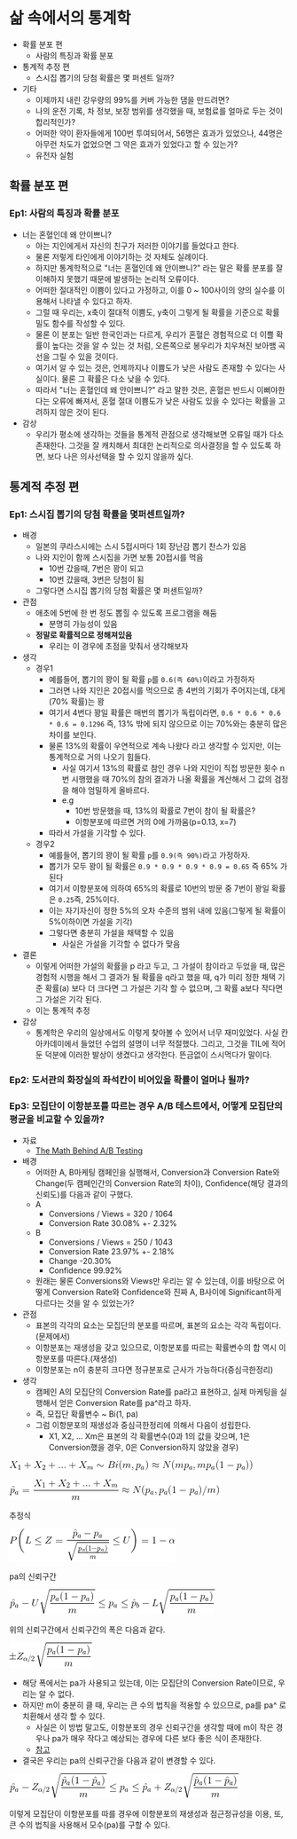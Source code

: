 # 삶 속에서의 통계학

- 확률 분포 편
  - 사람의 특징과 확률 분포
- 통계적 추정 편
  - 스시집 뽑기의 당첨 확률은 몇 퍼센트 일까?
- 기타
  - 이제까지 내린 강우량의 99%를 커버 가능한 댐을 만드려면?
  - 나의 운전 기록, 차 정보, 보장 범위를 생각했을 때, 보험료를 얼마로 두는 것이 합리적인가?
  - 어떠한 약이 환자들에게 100번 투여되어서, 56명은 효과가 있었으나, 44명은 아무런 차도가 없었으면 그 약은 효과가 있었다고 할 수 있는가?
  - 유전자 실험

## 확률 분포 편

### Ep1: 사람의 특징과 확률 분포

- 너는 혼혈인데 왜 안이쁘니?
  - 아는 지인에게서 자신의 친구가 저러한 이야기를 들었다고 한다.
  - 물론 저렇게 타인에게 이야기하는 것 자체도 실례이다.
  - 하지만 통계학적으로 "너는 혼혈인데 왜 안이쁘니?" 라는 말은 확률 분포를 잘 이해하지 못했기 때문에 발생하는 논리적 오류이다.
  - 어떠한 절대적인 이쁨이 있다고 가정하고, 이를 0 ~ 100사이의 양의 실수를 이용해서 나타낼 수 있다고 하자.
  - 그럴 때 우리는, x축이 절대적 이쁨도, y축이 그렇게 될 확률을 기준으로 확률 밀도 함수를 작성할 수 있다.
  - 물론 이 분포는 일반 한국인과는 다르게, 우리가 혼혈은 경험적으로 더 이쁠 확률이 높다는 것을 알 수 있는 것 처럼, 오른쪽으로 봉우리가 치우쳐진 보아뱀 곡선을 그릴 수 있을 것이다.
  - 여기서 알 수 있는 것은, 언제까지나 이쁨도가 낮은 사람도 존재할 수 있다는 사실이다. 물론 그 확률은 다소 낮을 수 있다.
  - 따라서 "너는 혼혈인데 왜 안이쁘니?" 라고 말한 것은, 혼혈은 반드시 이뻐야한다는 오류에 빠져서, 혼혈 절대 이쁨도가 낮은 사람도 있을 수 있다는 확률을 고려하지 않은 것이 된다.
- 감상
  - 우리가 평소에 생각하는 것들을 통계적 관점으로 생각해보면 오류일 때가 다소 존재한다. 그것을 잘 캐치해서 최대한 논리적으로 의사결정을 할 수 있도록 하면, 보다 나은 의사선택을 할 수 있지 않을까 싶다.

## 통계적 추정 편

### Ep1: 스시집 뽑기의 당첨 확률을 몇퍼센트일까?

- 배경
  - 일본의 쿠라스시에는 스시 5접시마다 1회 장난감 뽑기 찬스가 있음
  - 나와 지인이 함께 스시집을 가면 보통 20접시를 먹음
    - 10번 갔을때, 7번은 꽝이 되고
    - 10번 갔을때, 3번은 당첨이 됨
  - 그렇다면 스시집 뽑기의 당첨 확률은 몇 퍼센트일까?
- 관점
  - 애초에 5번에 한 번 정도 뽑힐 수 있도록 프로그램을 해둠
    - 분명히 가능성이 있음
  - **정말로 확률적으로 정해져있음**
    - 우리는 이 경우에 초점을 맞춰서 생각해보자
- 생각
  - 경우1
    - 예를들어, 뽑기의 꽝이 될 확률 `p`를 `0.6(즉 60%)`이라고 가정하자
    - 그러면 나와 지인은 20접시를 먹으므로 총 4번의 기회가 주어지는데, 대게(70% 확률)는 꽝
    - 여기서 4번다 꽝일 확률은 매번의 뽑기가 독립이라면, `0.6 * 0.6 * 0.6 * 0.6 = 0.1296` 즉, 13% 밖에 되지 않으므로 이는 70%와는 충분히 많은 차이를 보인다.
    - 물론 13%의 확률이 우연적으로 계속 나왔다 라고 생각할 수 있지만, 이는 통계적으로 거의 나오기 힘들다.
      - 사실 여기서 13%의 확률로 참인 경우 나와 지인이 직접 방문한 횟수 n번 시행했을 때 70%의 참의 결과가 나올 확률을 계산해서 그 값의 검정을 해야 엄밀하게 올바르다.
      - e.g
        - 10번 방문했을 때, 13%의 확률로 7번이 참이 될 확률은?
        - 이항분포에 따르면 거의 0에 가까움(p=0.13, x=7)
    - 따라서 가설을 기각할 수 있다.
  - 경우2
    - 예를들어, 뽑기의 꽝이 될 확률 `p`를 `0.9(즉 90%)`라고 가정하자.
    - 뽑기가 모두 꽝이 될 확률은 `0.9 * 0.9 * 0.9 * 0.9 = 0.65` 즉 65% 가 된다
    - 여기서 이항분포에 의하여 65%의 확률로 10번의 방문 중 7번이 꽝일 확률은 `0.25`즉, 25%이다.
    - 이는 자기자신이 정한 5%의 오차 수준의 범위 내에 있음(그렇게 될 확률이 5%이하이면 가설을 기각)
    - 그렇다면 충분히 가설을 채택할 수 있음
      - 사실은 가설을 기각할 수 없다가 맞음
- 결론
  - 이렇게 어떠한 가설의 확률을 p 라고 두고, 그 가설이 참이라고 두었을 때, 많은 경험적 시행을 해서 그 결과가 될 확률을 q라고 했을 때, q가 미리 정한 채택 기준 확률(a) 보다 더 크다면 그 가설은 기각 할 수 없으며, 그 확률 a보다 작다면 그 가설은 기각 된다.
  - 이는 통계적 추정
- 감상
  - 통계학은 우리의 일상에서도 이렇게 찾아볼 수 있어서 너무 재미있었다. 사실 칸아카데미에서 들었던 수업의 설명이 너무 적절했다. 그리고, 그것을 TIL에 적어 둔 덕분에 이러한 발상이 생겼다고 생각한다. 뜬금없이 스시먹다가 말이다.

### Ep2: 도서관의 화장실의 좌석칸이 비어있을 확률이 얼머나 될까?

### Ep3: 모집단이 이항분포를 따르는 경우 A/B 테스트에서, 어떻게 모집단의 평균을 비교할 수 있을까?

- 자료
  - [The Math Behind A/B Testing](https://web.archive.org/web/20150921174256/https://developer.amazon.com/public/apis/manage/ab-testing/doc/math-behind-ab-testing)
- 배경
  - 어떠한 A, B마케팅 캠페인을 실행해서, Conversion과 Conversion Rate와 Change(두 캠페인간의 Conversion Rate의 차이), Confidence(해당 결과의 신뢰도)를 다음과 같이 구했다.
  - A
    - Conversions / Views = 320 / 1064
    - Conversion Rate 30.08% +- 2.32%
  - B
    - Conversions / Views = 250 / 1043
    - Conversion Rate 23.97% +- 2.18%
    - Change -20.30%
    - Confidence 99.92%
  - 원래는 물론 Conversions와 Views만 우리는 알 수 있는데, 이를 바탕으로 어떻게 Conversion Rate와 Confidence와 진짜 A, B사이에 Significant하게 다르다는 것을 알 수 있었는가?
- 관점
  - 표본의 각각의 요소는 모집단의 분포를 따르며, 표본의 요소는 각각 독립이다.(문제에서)
  - 이항분포는 재생성을 갖고 있으므로, 이항분포를 따르는 확률변수의 합 역시 이항분포를 따른다.(재생성)
  - 이항분포는 n이 충분히 크다면 정규분포로 근사가 가능하다(중심극한정리)
- 생각
  - 캠페인 A의 모집단의 Conversion Rate를 pa라고 표현하고, 실제 마케팅을 실행해서 얻은 Conversion Rate를 pa^라고 하자.
  - 즉, 모집단 확률변수 ~ Bi(1, pa)
  - 그럼 이항분포의 재생성과 중심극한정리에 의해서 다음이 성립한다.
    - X1, X2, ... Xm은 표본의 각 확률변수(0과 1의 값을 갖으며, 1은 Conversion했을 경우, 0은 Conversion하지 않았을 경우)

![](./images/a_b_binomial_inference1.gif)

![](./images/a_b_binomial_inference2.gif)

추정식

![](./images/a_b_binomial_inference3.gif)

pa의 신뢰구간

![](./images/a_b_binomial_inference4.gif)

위의 신뢰구간에서 신뢰구간의 폭은 다음과 같다.

![](./images/a_b_binomial_inference5.gif)

- 해당 폭에서는 pa가 사용되고 있는데, 이는 모집단의 Conversion Rate이므로, 우리는 알 수 없다.
- 하지만 m이 충분히 클 때, 우리는 큰 수의 법칙을 적용할 수 있으므로, pa를 pa^ 로 치환해서 생각 할 수 있다.
  - 사실은 이 방법 말고도, 이항분포의 경우 신뢰구간을 생각할 때에 m이 작은 경우나 pa가 매우 작다고 예상되는 경우에 다른 보다 좋은 식이 존재한다.
  - [참고](https://web.archive.org/web/20150919204533/https://en.wikipedia.org/wiki/Binomial_proportion_confidence_interval)
- 결국은 우리는 pa의 신뢰구간을 다음과 같이 변경할 수 있다.

![](./images/a_b_binomial_inference6.gif)

이렇게 모집단이 이항분포를 따를 경우에 이항분포의 재생성과 점근정규성을 이용, 또, 큰 수의 법칙을 사용해서 모수(pa)를 구할 수 있다.
